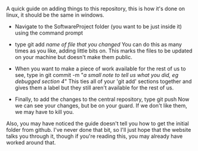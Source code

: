A quick guide on adding things to this repository,
this is how it's done on linux, it should be the same in windows.

 - Navigate to the SoftwareProject folder (you want to be just inside it) using the command prompt
 
 - type
    git add *name of file that you changed*
You can do this as many times as you like, adding little bits on. This marks the files to be updated on your machine but doesn't make them public.

 - When you want to make a piece of work available for the rest of us to see, type in
    git commit -m "*a small note to tell us what you did, eg debugged section 4*"
This ties all of your 'git add' sections together and gives them a label but they still aren't available for the rest of us.

 - Finally, to add the changes to the central repository, type
    git push
Now we can see your changes, but be on your guard. If we don't like them, we may have to kill you.

Also, you may have noticed the guide doesn't tell you how to get the initial folder from github. I've never done that bit, so I'll just hope that the website talks you through it, though if you're reading this, you may already have worked around that.
